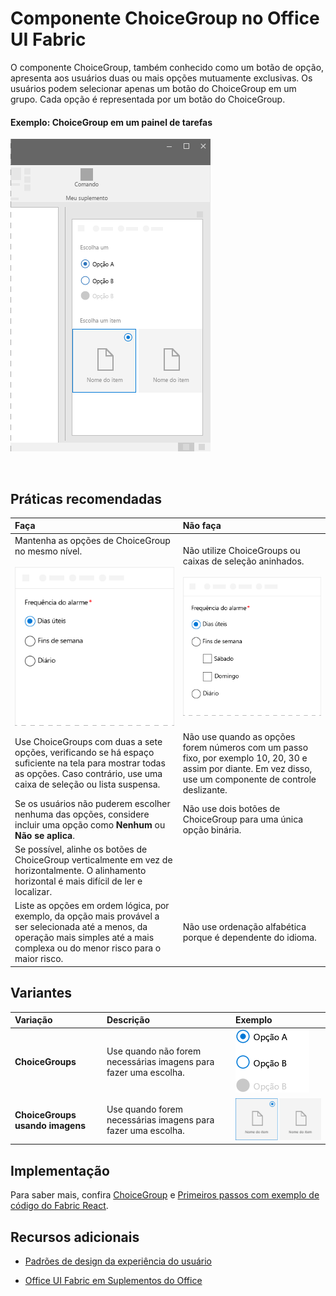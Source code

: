 # <a name="choicegroup-component-in-office-ui-fabric"></a>Componente ChoiceGroup no Office UI Fabric

O componente ChoiceGroup, também conhecido como um botão de opção, apresenta aos usuários duas ou mais opções mutuamente exclusivas. Os usuários podem selecionar apenas um botão do ChoiceGroup em um grupo. Cada opção é representada por um botão do ChoiceGroup. 
  
#### <a name="example-choicegroup-in-a-task-pane"></a>Exemplo: ChoiceGroup em um painel de tarefas

 ![Imagem mostrando um ChoiceGroup](../images/overview_withApp_choicegroup.png)

<br/>

## <a name="best-practices"></a>Práticas recomendadas

|**Faça**|**Não faça**|
|:------------|:--------------|
|Mantenha as opções de ChoiceGroup no mesmo nível.<br/><br/>![Exemplo do que fazer com ChoiceGroup](../images/choiceDo.png)<br/>|Não utilize ChoiceGroups ou caixas de seleção aninhados.<br/><br/>![Exemplo do que não fazer com ChoiceGroup](../images/choiceDont.png)<br/>|
|Use ChoiceGroups com duas a sete opções, verificando se há espaço suficiente na tela para mostrar todas as opções. Caso contrário, use uma caixa de seleção ou lista suspensa.|Não use quando as opções forem números com um passo fixo, por exemplo 10, 20, 30 e assim por diante. Em vez disso, use um componente de controle deslizante.|
|Se os usuários não puderem escolher nenhuma das opções, considere incluir uma opção como **Nenhum** ou **Não se aplica**.|Não use dois botões de ChoiceGroup para uma única opção binária.|
|Se possível, alinhe os botões de ChoiceGroup verticalmente em vez de horizontalmente. O alinhamento horizontal é mais difícil de ler e localizar.||
|Liste as opções em ordem lógica, por exemplo, da opção mais provável a ser selecionada até a menos, da operação mais simples até a mais complexa ou do menor risco para o maior risco. |Não use ordenação alfabética porque é dependente do idioma.|

## <a name="variants"></a>Variantes

|**Variação**|**Descrição**|**Exemplo**|
|:------------|:--------------|:----------|
|**ChoiceGroups**|Use quando não forem necessárias imagens para fazer uma escolha.|![Imagem da variante de ChoiceGroup](../images/radio.png)<br/>|
|**ChoiceGroups usando imagens**|Use quando forem necessárias imagens para fazer uma escolha.|![Variante de ChoiceGroup com imagem](../images/radioImage.png)<br/>|

## <a name="implementation"></a>Implementação

Para saber mais, confira [ChoiceGroup](https://dev.office.com/fabric#/components/choicegroup) e [Primeiros passos com exemplo de código do Fabric React](https://github.com/OfficeDev/Word-Add-in-GettingStartedFabricReact).

## <a name="additional-resources"></a>Recursos adicionais

- [Padrões de design da experiência do usuário](https://github.com/OfficeDev/Office-Add-in-UX-Design-Patterns-Code)

- [Office UI Fabric em Suplementos do Office](office-ui-fabric.md)
